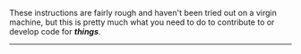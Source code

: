 These instructions are fairly rough and haven't been tried out on a virgin machine, but this is pretty much what you need to do to contribute to or develop code for ***things***.

-   -   -   -   -   -   -   -   -   -   -   -   -   -   -   -   


